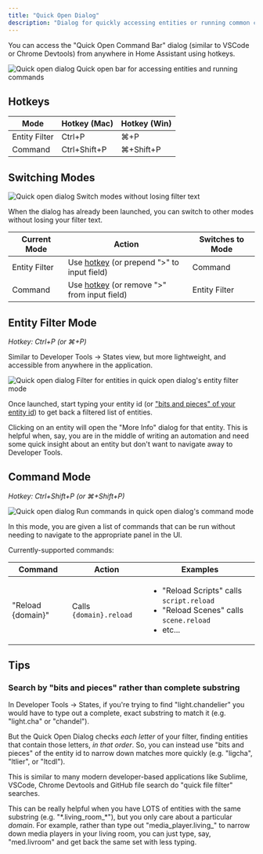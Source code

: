 ```yaml
---
title: "Quick Open Dialog"
description: "Dialog for quickly accessing entities or running common commands"
---
```


You can access the "Quick Open Command Bar" dialog (similar to VSCode or Chrome Devtools) from anywhere in Home Assistant using hotkeys.

<p class='img'>
  <img src='/images/docs/quick-open/quick-open-dialog.gif' alt='Quick open dialog'>
  Quick open bar for accessing entities and running commands
</p>

## Hotkeys

| Mode  | Hotkey (Mac) | Hotkey (Win)
| ------------- | ------------- |------------- |
| Entity Filter | Ctrl+P | ⌘+P |
| Command | Ctrl+Shift+P | ⌘+Shift+P |

## Switching Modes

<p class='img'>
  <img src='/images/docs/quick-open/quick-open-switch-modes.gif' alt='Quick open dialog'>
  Switch modes without losing filter text
</p>

When the dialog has already been launched, you can switch to other modes without losing your filter text.

| Current Mode | Action | Switches to Mode |
| ------------- | ------------- | ------------- |
| Entity Filter | Use [hotkey](#hotkeys) (or prepend ">" to input field) | Command
| Command | Use [hotkey](#hotkeys) (or remove ">" from input field) | Entity Filter

## Entity Filter Mode 
*Hotkey: Ctrl+P (or ⌘+P)*

Similar to Developer Tools -> States view, but more lightweight, and accessible from anywhere in the application.

<p class='img'>
  <img src='/images/docs/quick-open/quick-open-entity-filter.gif' alt='Quick open dialog'>
  Filter for entities in quick open dialog's entity filter mode
</p>

Once launched, start typing your entity id (or ["bits and pieces" of your entity id](#search-by-bits-and-pieces-rather-than-complete-substring)) to get back a filtered list of entities.

Clicking on an entity will open the "More Info" dialog for that entity. This is helpful when, say, you are in the middle of writing an automation and need some quick insight about an entity but don't want to navigate away to Developer Tools.

## Command Mode
*Hotkey: Ctrl+Shift+P (or ⌘+Shift+P)*

<p class='img'>
  <img src='/images/docs/quick-open/quick-open-command-bar.gif' alt='Quick open dialog'>
  Run commands in quick open dialog's command mode
</p>

In this mode, you are given a list of commands that can be run without needing to navigate to the appropriate panel in the UI.

Currently-supported commands:

| Command  | Action | Examples
| ------------- | ------------- | ------------- |
| "Reload {domain}" | Calls `{domain}.reload` | <ul><li>"Reload Scripts" calls `script.reload`</li><li>"Reload Scenes" calls `scene.reload`</li><li>etc...</li></ul> |

## Tips

### Search by "bits and pieces" rather than complete substring

In Developer Tools -> States, if you're trying to find "light.chandelier" you would have to type out a complete, exact substring to match it (e.g. "light.cha" or "chandel").

But the Quick Open Dialog checks *each letter* of your filter, finding entities that contain those letters, _in that order_. So, you can instead use "bits and pieces" of the entity id to narrow down matches more quickly (e.g. "ligcha", "ltlier", or "ltcdl").

This is similar to many modern developer-based applications like Sublime, VSCode, Chrome Devtools and GitHub file search do "quick file filter" searches.

This can be really helpful when you have LOTS of entities with the same substring (e.g. "\*.living_room_\*"), but you only care about a particular _domain_. For example, rather than type out "media_player.living_" to narrow down media players in your living room, you can just type, say, "med.livroom" and get back the same set with less typing.